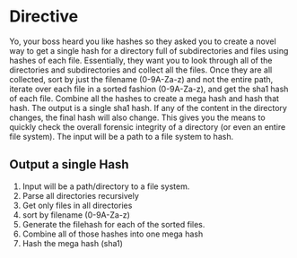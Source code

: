 # Directive

Yo, your boss heard you like hashes so they asked you to create a novel way to get a single hash for a directory full of subdirectories and files using hashes of each file. Essentially, they want you to look through all of the directories and subdirectories and collect all the files. Once they are all collected, sort by just the filename (0-9A-Za-z) and not the entire path, iterate over each file in a sorted fashion (0-9A-Za-z), and get the sha1 hash of each file. Combine all the hashes to create a mega hash and hash that hash. The output is a single sha1 hash. If any of the content in the directory changes, the final hash will also change. This gives you the means to quickly check the overall forensic integrity of a directory (or even an entire file system). The input will be a path to a file system to hash.

## Output a single Hash

1. Input will be a path/directory to a file system. 
2. Parse all directories recursively
3. Get only files in all directories
4. sort by filename (0-9A-Za-z)
5. Generate the filehash for each of the sorted files.
6. Combine all of those hashes into one mega hash
7. Hash the mega hash (sha1)
